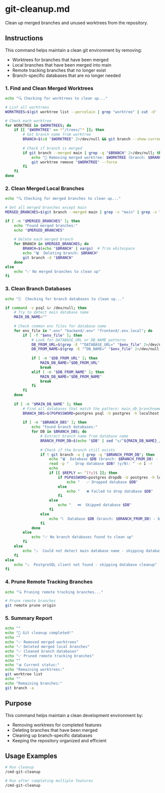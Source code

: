 # git-cleanup.md

Clean up merged branches and unused worktrees from the repository.

## Instructions

This command helps maintain a clean git environment by removing:
- Worktrees for branches that have been merged
- Local branches that have been merged into main
- Remote tracking branches that no longer exist
- Branch-specific databases that are no longer needed

### 1. Find and Clean Merged Worktrees
```bash
echo "🔍 Checking for worktrees to clean up..."

# List all worktrees
WORKTREES=$(git worktree list --porcelain | grep "worktree" | cut -d' ' -f2)

# Check each worktree
for WORKTREE in $WORKTREES; do
    if [[ "$WORKTREE" == *"/trees/"* ]]; then
        # Get branch name from worktree
        BRANCH=$(cd "$WORKTREE" 2>/dev/null && git branch --show-current)
        
        # Check if branch is merged
        if git branch --merged main | grep -q "$BRANCH" 2>/dev/null; then
            echo "🧹 Removing merged worktree: $WORKTREE (branch: $BRANCH)"
            git worktree remove "$WORKTREE" --force
        fi
    fi
done
```

### 2. Clean Merged Local Branches
```bash
echo "🔍 Checking for merged branches to clean up..."

# Get all merged branches except main
MERGED_BRANCHES=$(git branch --merged main | grep -v "main" | grep -v "*")

if [ -n "$MERGED_BRANCHES" ]; then
    echo "Found merged branches:"
    echo "$MERGED_BRANCHES"
    
    # Delete each merged branch
    for BRANCH in $MERGED_BRANCHES; do
        BRANCH=$(echo "$BRANCH" | xargs)  # Trim whitespace
        echo "🗑️  Deleting branch: $BRANCH"
        git branch -d "$BRANCH"
    done
else
    echo "✅ No merged branches to clean up"
fi
```

### 3. Clean Branch Databases
```bash
echo "🗄️  Checking for branch databases to clean up..."

if command -v psql &> /dev/null; then
    # Try to detect main database name
    MAIN_DB_NAME=""
    
    # Check common env files for database name
    for env_file in ".env" "backend/.env" "frontend/.env.local"; do
        if [ -f "$env_file" ]; then
            # Look for DATABASE_URL or DB_NAME patterns
            DB_FROM_URL=$(grep -E "^DATABASE_URL=" "$env_file" 2>/dev/null | head -1 | sed -E 's|.*://[^/]*/([^?]*)\??.*|\1|')
            DB_FROM_NAME=$(grep -E "^DB_NAME=" "$env_file" 2>/dev/null | head -1 | cut -d'=' -f2)
            
            if [ -n "$DB_FROM_URL" ]; then
                MAIN_DB_NAME="$DB_FROM_URL"
                break
            elif [ -n "$DB_FROM_NAME" ]; then
                MAIN_DB_NAME="$DB_FROM_NAME"
                break
            fi
        fi
    done
    
    if [ -n "$MAIN_DB_NAME" ]; then
        # Find all databases that match the pattern: main_db_branchname
        BRANCH_DBS=$(PGPASSWORD=postgres psql -U postgres -h localhost -p 5432 -lqt 2>/dev/null | cut -d \| -f 1 | grep -E "^[[:space:]]*${MAIN_DB_NAME}_" | xargs)
        
        if [ -n "$BRANCH_DBS" ]; then
            echo "Found branch databases:"
            for DB in $BRANCH_DBS; do
                # Extract branch name from database name
                BRANCH_FROM_DB=$(echo "$DB" | sed "s/^${MAIN_DB_NAME}_//")
                
                # Check if the branch still exists
                if ! git branch -a | grep -q "$BRANCH_FROM_DB"; then
                    echo "🗑️  Database $DB (branch: $BRANCH_FROM_DB) - branch no longer exists"
                    read -p "   Drop database $DB? (y/N): " -n 1 -r
                    echo
                    if [[ $REPLY =~ ^[Yy]$ ]]; then
                        if PGPASSWORD=postgres dropdb -U postgres -h localhost -p 5432 "$DB" 2>/dev/null; then
                            echo "   ✅ Dropped database $DB"
                        else
                            echo "   ❌ Failed to drop database $DB"
                        fi
                    else
                        echo "   ⏭️  Skipped database $DB"
                    fi
                else
                    echo "ℹ️  Database $DB (branch: $BRANCH_FROM_DB) - branch still exists, keeping"
                fi
            done
        else
            echo "✅ No branch databases found to clean up"
        fi
    else
        echo "⚠️  Could not detect main database name - skipping database cleanup"
    fi
else
    echo "⚠️  PostgreSQL client not found - skipping database cleanup"
fi
```

### 4. Prune Remote Tracking Branches
```bash
echo "🔍 Pruning remote tracking branches..."

# Prune remote branches
git remote prune origin
```

### 5. Summary Report
```bash
echo ""
echo "🎉 Git cleanup completed!"
echo ""
echo "✅ Removed merged worktrees"
echo "✅ Deleted merged local branches"
echo "✅ Cleaned branch databases"
echo "✅ Pruned remote tracking branches"
echo ""
echo "📊 Current status:"
echo "Remaining worktrees:"
git worktree list
echo ""
echo "Remaining branches:"
git branch -a
```

## Purpose
This command helps maintain a clean development environment by:
- Removing worktrees for completed features
- Deleting branches that have been merged
- Cleaning up branch-specific databases
- Keeping the repository organized and efficient

## Usage Examples
```bash
# Run cleanup
/cmd-git-cleanup

# Run after completing multiple features
/cmd-git-cleanup
```
